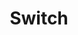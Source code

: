 ---
title: Switch
company: nintendo
logo: '<path d="M12.8305785,0.198403636 C13.6115702,0.06204 15.3842975,0.0248499174 21.285124,0.0124532231 C28.5495868,5.65289256e-05 28.7603306,0.0124532231 28.8842975,0.235593719 C28.9710744,0.409147438 29.0082645,9.88022182 29.0082645,29.9876598 C29.0082645,57.1116268 28.9958678,59.5041888 28.8099174,59.6901392 C28.6239669,59.8760896 27.9049587,59.8884863 20.9628099,59.8388995 C14.2561983,59.8017094 13.214876,59.7645193 12.3966943,59.5785689 C6.123967,58.115759 1.7107438,53.6901392 0.3347108,47.4793954 C0.0867769,46.3265028 0.0743802,45.9793954 0.0371901,31.0537755 C-0.0247934,14.8017094 0.0123967,13.5744367 0.5578513,11.4793954 C2.070248,5.67774248 6.8677686,1.26451934 12.8305785,0.198403636 Z M24.0495868,29.9504698 L24.0495868,4.83476727 L19.2520661,4.84716397 C13.946281,4.85956066 13.1900826,4.93394083 11.553719,5.59096562 C8.2933885,6.89261851 5.8760331,9.78104826 5.1322314,13.2645193 C4.8719009,14.4917921 4.8719009,45.3347673 5.1446281,46.5868334 C5.9752066,50.5909656 8.9380166,53.6653458 12.9297521,54.6942714 C13.8595041,54.9298086 14.3553719,54.954602 19.0041322,55.0041888 L24.0495868,55.0661722 L24.0495868,29.9504698 Z M13.8966942,12.4090793 C17.0206612,11.7892445 20.0454545,13.921476 20.5785124,17.1074264 C21.0371901,19.7851123 19.4132231,22.4008148 16.7231405,23.3057735 C16.0661157,23.528914 15.7190083,23.566104 14.7396694,23.528914 C13.661157,23.4917239 13.4504132,23.4421371 12.6198347,23.0330462 C11.4173554,22.4380049 10.5371901,21.5578396 9.9545455,20.3553602 C9.5578513,19.5619718 9.4958678,19.3016412 9.446281,18.3223024 C9.3471075,16.4380049 9.9917356,14.8388313 11.2933885,13.7107321 C11.9256199,13.1528809 13.1157025,12.5578396 13.8966942,12.4090793 Z M35.0454545,0.0868705785 C35.0826446,0.0372838017 37.5619835,9.37190083e-05 40.5371901,9.37190083e-05 C44.8512397,9.37190083e-05 46.1900826,0.0372838017 47.0578512,0.186044132 C53.5289256,1.30174661 58.4504132,6.17364744 59.677686,12.6323251 C59.8512397,13.5372838 59.8761215,15.6571185 59.8761215,29.8761268 C59.8761215,47.6901762 59.9008264,47.0703417 59.1198347,49.4009202 C58.9090909,50.0083582 58.5,50.987697 58.1900826,51.5703417 C55.7727273,56.1199284 51.3347107,59.1819119 46.3016529,59.7521598 C45.1115702,59.8761268 35.4917355,59.9257136 35.1570248,59.8017466 C34.9710744,59.7273664 34.9586777,56.987697 34.9586777,29.9505069 C34.9586777,13.5620772 34.9958678,0.124060661 35.0454545,0.0868705785 Z M48.285124,27.0868706 C45.1859504,26.2810855 41.9628099,28.0662094 41.0330579,31.1033995 C40.7231405,32.0703417 40.7107438,33.6571185 40.9834711,34.5992673 C41.8884298,37.6736474 45.1859504,39.5455483 48.285124,38.7397631 C50.1942149,38.2314987 51.6818182,36.8554656 52.4380165,34.8967879 C52.8471074,33.8306722 52.8595041,32.1199284 52.4504132,30.9546392 C51.8057851,29.0703417 50.2190083,27.595135 48.285124,27.0868706 Z M152.244663,17.0109786 C153.484333,16.6018877 155.244663,17.0481687 156.224002,18.0275075 C157.004994,18.8084993 157.352101,19.6886645 157.352101,20.8663505 C157.352101,22.1184166 156.955407,22.9985819 156.025655,23.8415571 C154.785986,24.9572596 153.137225,25.1556067 151.587639,24.3870117 C150.447143,23.804367 149.703341,22.7878381 149.504994,21.4985819 C149.18268,19.4903174 150.323176,17.64321 152.244663,17.0109786 Z M154.438878,18.820896 C153.806647,18.4985819 153.025655,18.5109786 152.356234,18.8332926 C151.736399,19.14321 151.401688,19.5770943 151.203341,20.3456893 C150.732267,22.0688298 152.616564,23.6680034 154.277721,22.9737885 C155.25706,22.5646976 155.728134,21.7713092 155.653754,20.6680034 C155.591771,19.8250282 155.18268,19.2051935 154.438878,18.820896 Z M69.1496224,20.8663211 L69.1496224,17.0853294 L69.9306141,17.0853294 L70.6992092,17.0853294 L72.5339199,19.5274781 L74.356234,21.9696269 L74.356234,19.5150814 L74.356234,17.0729327 L75.1372257,17.1101228 L75.9058207,17.1473129 L75.9058207,20.8663211 L75.9058207,24.5853294 L75.1620191,24.6225195 L74.4182174,24.6473129 L72.6206968,22.2175608 L70.8231761,19.8002054 L70.7611926,22.1927674 L70.6992092,24.5853294 L69.9306141,24.6225195 L69.1496224,24.6597095 L69.1496224,20.8663211 Z M81.546317,20.8663211 L81.546317,17.0853294 L82.352102,17.0853294 L83.157887,17.0853294 L83.157887,20.8663211 L83.157887,24.6473129 L82.352102,24.6473129 L81.546317,24.6473129 L81.546317,20.8663211 Z M88.798383,17.2464864 C88.835573,17.1349162 89.1083,17.0853294 89.591771,17.0853294 L90.323176,17.0853294 L92.095903,19.4654947 L93.881027,21.84566 L93.918217,19.4654947 L93.943011,17.0853294 L94.748796,17.0853294 L95.554581,17.0853294 L95.554581,20.8663211 L95.554581,24.6473129 L94.810779,24.6473129 L94.066978,24.6473129 L92.207474,22.1431806 L90.34797,19.6390484 L90.34797,22.1555773 L90.34797,24.6597095 L89.579374,24.6225195 L88.798383,24.5853294 L88.761193,20.9902881 C88.748796,19.0192137 88.761193,17.3332633 88.798383,17.2464864 Z M100.84797,17.1721062 C100.88516,17.1225195 102.335573,17.0853294 104.07111,17.0853294 L107.207474,17.0853294 L107.207474,17.8911145 L107.207474,18.6968996 L106.029788,18.6968996 L104.852102,18.6968996 L104.852102,21.6721062 L104.852102,24.6473129 L104.046317,24.6473129 L103.240531,24.6473129 L103.240531,21.6721062 L103.240531,18.6968996 L102.000862,18.6968996 L100.761193,18.6968996 L100.761193,17.9778914 C100.761193,17.5811971 100.798383,17.2092963 100.84797,17.1721062 Z M112.662019,20.8663211 L112.662019,17.0853294 L115.575242,17.0853294 L118.500862,17.0853294 L118.463672,17.791941 L118.426482,18.5109492 L116.29425,18.5481393 L114.149622,18.5729327 L114.149622,19.3167343 L114.149622,20.060536 L116.133093,20.060536 L118.116565,20.060536 L118.116565,20.7423542 L118.116565,21.4241724 L116.133093,21.4241724 L114.149622,21.4241724 L114.149622,22.291941 L114.149622,23.1597095 L116.319044,23.1597095 L118.488465,23.1597095 L118.488465,23.9035112 L118.488465,24.6473129 L115.575242,24.6473129 L112.662019,24.6473129 L112.662019,20.8663211 Z M124.624829,17.2464864 C124.662019,17.1349162 124.934746,17.0853294 125.418217,17.0853294 L126.149622,17.0853294 L127.922349,19.4654947 L129.707473,21.84566 L129.744663,19.4654947 L129.769457,17.0853294 L130.575242,17.0853294 L131.381027,17.0853294 L131.381027,20.8663211 L131.381027,24.6473129 L130.637225,24.6473129 L129.893424,24.6473129 L128.03392,22.1431806 L126.174415,19.6390484 L126.174415,22.1431806 L126.174415,24.6597095 L125.40582,24.6225195 L124.624829,24.5853294 L124.587639,20.9902881 C124.575242,19.0192137 124.587639,17.3332633 124.624829,17.2464864 Z M137.703341,20.8539244 L137.703341,17.060536 L139.724002,17.1101228 C141.459539,17.1473129 141.806647,17.1845029 142.314911,17.4200401 C145.029787,18.6721062 145.401688,22.2299575 142.984333,23.8911145 C142.166151,24.4613624 141.261192,24.6473129 139.352101,24.6473129 L137.703341,24.6473129 L137.703341,20.8539244 Z M141.75706,18.9324368 C141.385159,18.7712798 140.951275,18.6968996 140.21987,18.6968996 L139.190944,18.6968996 L139.190944,20.8663211 L139.190944,23.0357426 L140.1083,23.0357426 C141.521523,23.0357426 142.327308,22.6638418 142.724002,21.84566 C143.244663,20.7423542 142.798382,19.4159079 141.75706,18.9324368 Z M133.959539,28.0067575 C136.538052,27.6844434 139.141358,28.7009724 140.752928,30.65965 L141.236399,31.2546914 L140.616564,31.8125426 C140.281853,32.1100633 139.761192,32.568741 139.463672,32.8042781 L138.918217,33.2505591 L138.496729,32.7422947 C137.951275,32.0852699 137.083506,31.5398153 136.166151,31.2794848 C134.195077,30.7092368 131.926482,31.7381624 131.009126,33.6348567 C130.736399,34.1679145 130.699209,34.4282451 130.699209,35.4943608 C130.699209,36.6100633 130.736399,36.7960137 131.046316,37.391055 C131.232267,37.7505591 131.604167,38.2588236 131.876895,38.5315509 C133.748796,40.4034517 136.984333,40.1803112 138.583506,38.0852699 L138.918217,37.6513856 L140.009126,38.605931 C140.616564,39.1389889 141.124829,39.5976666 141.149622,39.6472533 C141.224002,39.8332038 140.269457,40.8993195 139.538052,41.444774 C137.653754,42.8703938 135.347969,43.3290715 133.066977,42.7464269 C131.678548,42.3993195 130.711605,41.8414682 129.64549,40.7629558 C126.75706,37.8869228 126.670283,33.3621294 129.434746,30.3869228 C130.699209,29.0356831 132.236399,28.229898 133.959539,28.0067575 Z M72.6454902,28.4902276 C73.7983827,28.1927069 76.0297877,28.1679135 77.4678042,28.4406408 C78.5339199,28.6389879 80.430614,29.1968391 80.430614,29.3084094 C80.430614,29.4323763 79.538052,31.5274176 79.451275,31.6265912 C79.401689,31.676178 79.029788,31.6017978 78.6206968,31.4654342 C76.1413579,30.5976656 72.9430108,30.6348557 72.0504488,31.5274176 C71.6537546,31.9241119 71.6537546,32.56874 72.0380521,32.9282441 C72.4719364,33.337335 73.0669778,33.5356821 75.1620191,33.944773 C77.5669778,34.4282441 78.5091265,34.7009714 79.600036,35.2712193 C81.124829,36.0646077 81.620697,36.9819631 81.521523,38.7546904 C81.397556,40.8993185 80.021523,42.176178 77.2446637,42.6968391 C75.7570604,42.9695664 72.8438373,42.8827895 71.4802009,42.5232854 C70.6620191,42.3001449 68.678548,41.5811367 68.5545811,41.444773 C68.517391,41.4199796 69.6950769,39.2257648 69.8438373,39.0398143 C69.8686307,39.015021 70.2653249,39.1637813 70.7240026,39.3745251 C72.1992092,40.0439466 72.9802009,40.2051036 74.9760687,40.2051036 C76.6620191,40.2051036 76.8107794,40.1803102 77.4802009,39.8703929 C78.2611926,39.5108887 78.6206968,39.0646077 78.6206968,38.4571697 C78.6206968,37.5770044 77.802515,37.1679135 75.0132588,36.6720457 C70.8603662,35.9282441 69.2983827,35.122459 68.8273083,33.4736986 C68.1702836,31.2422937 69.6950769,29.2712193 72.6454902,28.4902276 Z M83.207474,28.5770649 C83.14549,28.3787178 83.269457,28.3663211 84.695077,28.3663211 L86.244664,28.3663211 L86.393424,28.8869823 C86.467804,29.1845029 87.087639,31.453098 87.75706,33.9448335 C88.414085,36.436569 88.971936,38.4448335 88.984333,38.4076434 C88.99673,38.3704533 89.653755,36.114255 90.447143,33.3869823 L91.897556,28.4283046 L93.162019,28.3911145 L94.426482,28.3539244 L94.662019,29.1349162 C94.798383,29.5688005 95.455408,31.8002054 96.124829,34.0935938 C96.79425,36.399379 97.376895,38.2836765 97.414085,38.2836765 C97.463672,38.2836765 98.009127,36.3126021 98.653755,33.9076434 C99.285986,31.5150814 99.881027,29.2836765 99.980201,28.9489657 L100.153755,28.3663211 L101.703341,28.3663211 C102.905821,28.3663211 103.252928,28.4035112 103.215738,28.5150814 C103.178548,28.6018583 102.273589,31.7878087 101.195077,35.5935938 L99.224003,42.5109492 L97.488465,42.4737591 L95.752928,42.436569 L94.538052,38.0977261 C93.868631,35.7051641 93.285986,33.6721062 93.248796,33.5729327 C93.186812,33.4241724 91.947143,37.5894616 90.71987,42.0274781 L90.583507,42.4985525 L88.860366,42.4985525 C87.335573,42.4985525 87.137226,42.4737591 87.075242,42.275412 C87.038052,42.1638418 86.170284,39.0770649 85.141358,35.4324368 C84.112432,31.7878087 83.244664,28.7010319 83.207474,28.5770649 Z M106.711606,35.4324368 L106.711606,28.3539244 L108.298383,28.3911145 L109.872763,28.4283046 L109.909953,35.4572302 L109.934746,42.4985525 L108.323176,42.4985525 L106.711606,42.4985525 L106.711606,35.4324368 Z M113.281854,29.9159079 L113.281854,28.3663211 L119.269457,28.3911145 L125.244663,28.4283046 L125.244663,29.9159079 L125.244663,31.4035112 L123.050449,31.4407013 L120.843837,31.4654947 L120.843837,36.9820236 L120.843837,42.4985525 L119.29425,42.4985525 L117.744664,42.4985525 L117.744664,36.9820236 L117.744664,31.4654947 L115.513259,31.4654947 L113.281854,31.4654947 L113.281854,29.9159079 Z M144.397556,35.4324368 L144.397556,28.3663211 L145.885159,28.3663211 L147.372763,28.3663211 L147.372763,31.1555773 L147.372763,33.9448335 L150.657886,33.9448335 L153.94301,33.9448335 L153.94301,31.1555773 L153.94301,28.3539244 L155.40582,28.3911145 L156.856234,28.4283046 L156.893424,35.4572302 L156.918217,42.4985525 L155.430614,42.4985525 L153.94301,42.4985525 L153.94301,39.7092963 L153.94301,36.9200401 L150.657886,36.9200401 L147.372763,36.9200401 L147.372763,39.7092963 L147.372763,42.4985525 L145.885159,42.4985525 L144.397556,42.4985525 L144.397556,35.4324368 Z" />'
disc: false
cartridge: true
color: red-800
order: 8
---